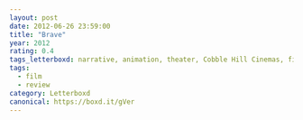 ```yaml
---
layout: post 
date: 2012-06-26 23:59:00
title: "Brave"
year: 2012
rating: 0.4
tags_letterboxd: narrative, animation, theater, Cobble Hill Cinemas, film, NYC
tags:
  - film
  - review
category: Letterboxd
canonical: https://boxd.it/gVer
---
```

